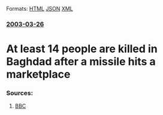 
Formats: [HTML](/news/2003/03/26/at-least-14-people-are-killed-in-baghdad-after-a-missile-hits-a-marketplace.html)  [JSON](/news/2003/03/26/at-least-14-people-are-killed-in-baghdad-after-a-missile-hits-a-marketplace.json)  [XML](/news/2003/03/26/at-least-14-people-are-killed-in-baghdad-after-a-missile-hits-a-marketplace.xml)  

### [2003-03-26](/news/2003/03/26/index.md)

##### 
#  At least 14 people are killed in Baghdad after a missile hits a marketplace 




### Sources:

1. [BBC](http://news.bbc.co.uk/2/hi/middle_east/2887555.stm)
